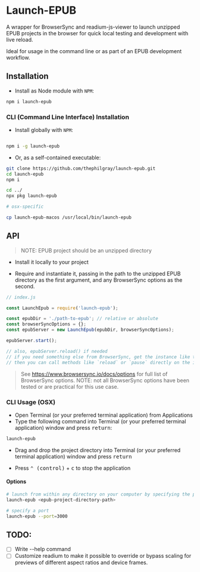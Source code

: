 # Launch-EPUB

A wrapper for BrowserSync and readium-js-viewer to launch unzipped EPUB projects in the browser for quick local testing and development with live reload.

Ideal for usage in the command line or as part of an EPUB development workflow.

## Installation

- Install as Node module with `NPM`:

```bash
npm i launch-epub
```

### CLI (Command Line Interface) Installation

- Install globally with `NPM`:

```bash

npm i -g launch-epub

```

- Or, as a self-contained executable:

```bash
git clone https://github.com/thephilgray/launch-epub.git
cd launch-epub
npm i

cd ../
npx pkg launch-epub

# osx-specific

cp launch-epub-macos /usr/local/bin/launch-epub

```

## API

> NOTE: EPUB project should be an unzipped directory

- Install it locally to your project

- Require and instantiate it, passing in the path to the unzipped EPUB directory as the first argument, and any BrowserSync options as the second.

```js
// index.js

const LaunchEpub = require('launch-epub');

const epubDir = './path-to-epub'; // relative or absolute
const browserSyncOptions = {};
const epubServer = new LaunchEpub(epubDir, browserSyncOptions);

epubServer.start();

// also, epubServer.reload() if needed
// if you need something else from BrowserSync, get the instance like this: epubServer.BrowserSyncInstance
// then you can call methods like `reload` or `pause` directly on the instance like this: epubServer.BrowserSyncInstance.reload()
```

> See <https://www.browsersync.io/docs/options> for full list of BrowserSync options.
> NOTE: not all BrowserSync options have been tested or are practical for this use case.

### CLI Usage (OSX)

- Open Terminal (or your preferred terminal application) from Applications
- Type the following command into Terminal (or your preferred terminal application) window and press <kbd>return</kbd>:

```bash
launch-epub
```

- Drag and drop the project directory into Terminal (or your preferred terminal application) window and press <kbd>return</kbd>

- Press <kbd>⌃ (control)</kbd> + <kbd>c</kbd> to stop the application

#### Options

```bash
# launch from within any directory on your computer by specifying the project directory path
launch-epub <epub-project-directory-path>

# specify a port
launch-epub --port=3000
```

## TODO:

- [ ] Write --help command
- [ ] Customize readium to make it possible to override or bypass scaling for previews of different aspect ratios and device frames.
